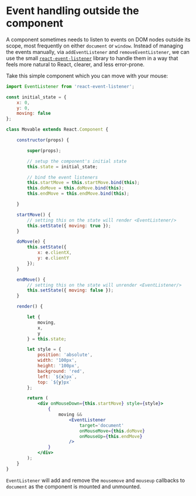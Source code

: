 # Event handling outside the component

A component sometimes needs to listen to events on DOM nodes outside its scope, most frequently on either `document` or `window`. Instead of managing the events manually, via `addEventListener` and `removeEventListener`, we can use the small [`react-event-listener`](https://github.com/oliviertassinari/react-event-listener) library to handle them in a way that feels more natural to React, clearer, and less error-prone. 

Take this simple component which you can move with your mouse:

```jsx
import EventListener from 'react-event-listener';

const initial_state = {
	x: 0,
	y: 0,
	moving: false
};

class Movable extends React.Component {

	constructor(props) {

		super(props);

		// setup the component's initial state 
		this.state = initial_state;

		// bind the event listeners
		this.startMove = this.startMove.bind(this);
		this.doMove = this.doMove.bind(this);
		this.endMove = this.endMove.bind(this);

	}

	startMove() {
		// setting this on the state will render <EventListener/>
		this.setState({ moving: true });
	}

	doMove(e) {
		this.setState({
			x: e.clientX,
			y: e.clientY
		});
	}

	endMove() {
		// setting this on the state will unrender <EventListener/>
		this.setState({ moving: false });
	}

	render() {

		let {
			moving,
			x,
			y
		} = this.state;

		let style = {
			position: 'absolute',
			width: '100px',
			height: '100px',
			background: 'red',
			left: `${x}px`,
			top: `${y}px`
		};

		return (
			<div onMouseDown={this.startMove} style={style}>
				{ 
					moving && 
						<EventListener 
							target='document' 
							onMouseMove={this.doMove}
							onMouseUp={this.endMove}
						/>
				}
			</div>
		);
	}
}
```

`EventListener` will add and remove the `mousemove` and `mouseup` callbacks to `document` as the component is mounted and unmounted.